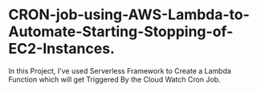 # CRON-job-using-AWS-Lambda-to-Automate-Starting-Stopping-of-EC2-Instances.
In this Project, I've used Serverless Framework to Create a Lambda Function which will get Triggered By the Cloud Watch Cron Job. 
